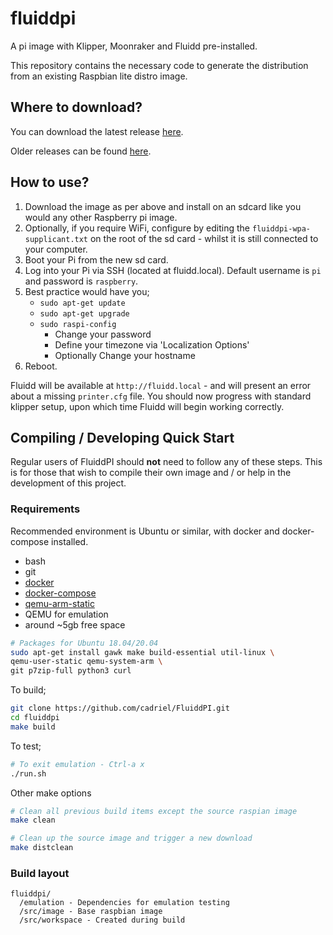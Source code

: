 # fluiddpi
A pi image with Klipper, Moonraker and Fluidd pre-installed.

This repository contains the necessary code to generate the distribution from an existing Raspbian lite distro image.

## Where to download?
You can download the latest release [here](https://github.com/cadriel/FluiddPI/releases/latest).

Older releases can be found [here](https://github.com/cadriel/FluiddPI/releases).

## How to use?
1. Download the image as per above and install on an sdcard like you would any other Raspberry pi image.
2. Optionally, if you require WiFi, configure by editing the `fluiddpi-wpa-supplicant.txt` on the root of the sd card - whilst it is still connected to your computer.
3. Boot your Pi from the new sd card.
4. Log into your Pi via SSH (located at fluidd.local). Default username is `pi` and password is `raspberry`.
5. Best practice would have you;
    - `sudo apt-get update`
    - `sudo apt-get upgrade`
    - `sudo raspi-config`
        - Change your password
        - Define your timezone via 'Localization Options'
        - Optionally Change your hostname
6. Reboot.

Fluidd will be available at `http://fluidd.local` - and will present an error about a missing `printer.cfg` file.
You should now progress with standard klipper setup, upon which time Fluidd will begin working correctly.

## Compiling / Developing Quick Start
Regular users of FluiddPI should **not** need to follow any of these steps. This is
for those that wish to compile their own image and / or help in the development
of this project.

### Requirements
Recommended environment is Ubuntu or similar, with docker and docker-compose installed.

- bash
- git
- [docker](https://docs.docker.com/engine/install/ubuntu/)
- [docker-compose](https://docs.docker.com/compose/install/)
- [qemu-arm-static](http://packages.debian.org/sid/qemu-user-static)
- QEMU for emulation
- around ~5gb free space

```bash
# Packages for Ubuntu 18.04/20.04
sudo apt-get install gawk make build-essential util-linux \
qemu-user-static qemu-system-arm \
git p7zip-full python3 curl
```

To build;
```bash
git clone https://github.com/cadriel/FluiddPI.git
cd fluiddpi
make build
```

To test;
```bash
# To exit emulation - Ctrl-a x
./run.sh
```

Other make options
```bash
# Clean all previous build items except the source raspian image
make clean

# Clean up the source image and trigger a new download
make distclean
```

### Build layout
```
fluiddpi/
  /emulation - Dependencies for emulation testing
  /src/image - Base raspbian image
  /src/workspace - Created during build
```